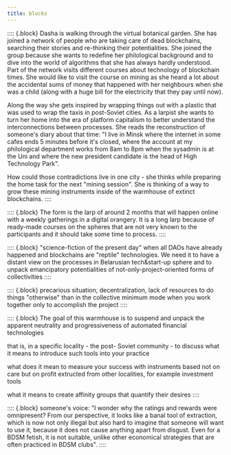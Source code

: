 ```yaml
---
title: blocks
---
```


:::: {.block}
Dasha is walking through the virtual botanical garden. She has joined a network of people who are taking care of dead blockchains, searching their stories and re-thinking their potentialities. She joined the group because she wants to redefine her philological background and to dive into the world of algorithms that she has always hardly understood. Part of the network visits different courses about technology of blockchain times. She would like to visit the course on mining as she heard a lot about the accidental sums of money that happened with her neighbours when she was a child (along with a huge bill for the electricity that they pay until now).

Along the way she gets inspired by wrapping things out with a plastic that was used to wrap the taxis in post-Soviet cities. As a larpist she wants to turn her home into the era of platform capitalism to better understand the interconnections between processes. She reads the reconstruction of someone's diary about that time: "I live in Minsk where the internet in some cafes ends 5 minutes before it's closed, where the account at my philological department works from 8am to 8pm when the sysadmin is at the Uni and where the new president candidate is the head of High Technology Park".

How could those contradictions live in one city - she thinks while preparing the home task for the next "mining session". She is thinking of a way to grow these mining instruments inside of the warmhouse of extinct blockchains.
::::

:::: {.block}
The form is the larp of around 2 months that will happen online with a weekly gatherings in a digital orangery. It is a long larp because of ready-made courses on the spheres that are not very known to the participants and it should take some time to process.
::::

:::: {.block}
"science-fiction of the present day" when all DAOs have already happened and blockchains
are "reptile" technologies. We need it to have a distant view on the processes in Belarusian tech&start-up sphere and to unpack emancipatory potentialities of not-only-project-oriented forms of collectivities
::::

:::: {.block}
precarious situation, decentralization, lack of resources to do things "otherwise" than in the collective minimum mode when you work together only to accomplish the project
::::

:::: {.block}
The goal of this warmhouse is to suspend and unpack the apparent neutrality and progressiveness of automated financial technologies

that is, in a specific locality - the post- Soviet community - to discuss what it means to introduce such tools into your practice

what does it mean to measure your success with instruments based not on care but on profit extructed from other localities, for example investment tools

what it means to create affinity groups that quantify their desires
::::

:::: {.block}
someone's voice: "I wonder why the ratings and rewards were omnipresent? From our perspective, it looks like a banal tool of extraction, which is now not only illegal but also hard to imagine that someone will want to use it, because it does not cause anything apart from disgust. Even for a BDSM fetish, it is not suitable, unlike other economical strategies that are often practiced in BDSM clubs".
::::

